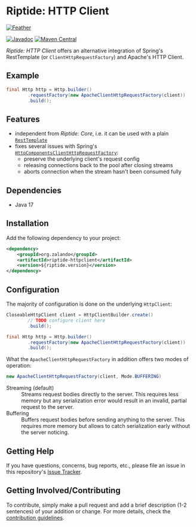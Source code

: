 # Riptide: HTTP Client

[![Feather](../docs/feather.jpg)](https://pixabay.com/en/plumage-feather-bird-pink-violet-176723/)

[![Javadoc](https://www.javadoc.io/badge/org.zalando/riptide-httpclient.svg)](http://www.javadoc.io/doc/org.zalando/riptide-httpclient)
[![Maven Central](https://img.shields.io/maven-central/v/org.zalando/riptide-httpclient.svg)](https://maven-badges.herokuapp.com/maven-central/org.zalando/riptide-httpclient)

*Riptide: HTTP Client* offers an alternative integration of Spring's RestTemplate (or `ClientHttpRequestFactory`) and Apache's HTTP Client.

## Example

```java
final Http http = Http.builder()
        .requestFactory(new ApacheClientHttpRequestFactory(client))
        .build();
```

## Features

- independent from *Riptide: Core*, i.e. it can be used with a plain [`RestTemplate`](https://docs.spring.io/spring/docs/current/javadoc-api/org/springframework/web/client/RestTemplate.html)
- fixes several issues with Spring's [`HttpComponentsClientHttpRequestFactory`](http://docs.spring.io/spring-framework/docs/current/javadoc-api/org/springframework/http/client/HttpComponentsClientHttpRequestFactory.html):
    - preserve the underlying client's request config
    - releasing connections back to the pool after closing streams
    - aborts connection when the stream hasn't been consumed fully

## Dependencies

- Java 17

## Installation

Add the following dependency to your project:

```xml
<dependency>
    <groupId>org.zalando</groupId>
    <artifactId>riptide-httpclient</artifactId>
    <version>${riptide.version}</version>
</dependency>
```

## Configuration

The majority of configuration is done on the underlying `HttpClient`:

```java
CloseableHttpClient client = HttpClientBuilder.create()
        // TODO configure client here
        .build();

final Http http = Http.builder()
        .requestFactory(new ApacheClientHttpRequestFactory(client))
        .build();
```

What the `ApacheClientHttpRequestFactory` in addition offers two modes of operation:

```java
new ApacheClientHttpRequestFactory(client, Mode.BUFFERING)
```

<dl>
  <dt>Streaming (default)</dt>
  <dd>
    Streams request bodies directly to the server. This requires less
    memory but any serialization error would result in an invalid, partial
    request to the server.
  </dd>
  <dt>Buffering</dt>
  <dd>
    Buffers request bodies before sending anything to the server.
    This requires more memory but allows to catch serialization early
    without the server noticing.
  </dd>
</dl>

## Getting Help

If you have questions, concerns, bug reports, etc., please file an issue in this repository's [Issue Tracker](../../../../issues).

## Getting Involved/Contributing

To contribute, simply make a pull request and add a brief description (1-2 sentences) of your addition or change. For
more details, check the [contribution guidelines](../.github/CONTRIBUTING.md).
